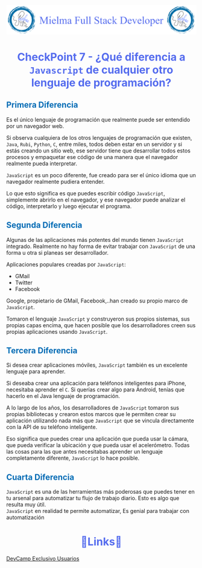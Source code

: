 ![Logo Mielma](image/Logo_Encabezado.png)

# <center><b><font color="#556CEE">CheckPoint 7 - ¿Qué diferencia a `Javascript` de cualquier otro lenguaje de programación?</font></b>

## <b><font color="#006cb5">Primera Diferencia</font></b>

Es el único lenguaje de programación que realmente puede ser entendido por un navegador web. 

Si observa cualquiera de los otros lenguajes de programación que existen, `Java`, `Rubi`, `Python`, `C`, entre miles, todos deben estar en un servidor y si estás creando un sitio web, ese servidor tiene que desarrollar todos estos procesos y empaquetar ese código de una manera que el navegador realmente pueda interpretar.

`JavaScript` es un poco diferente, fue creado para ser el único idioma que un navegador realmente pudiera entender.  

Lo que esto significa es que puedes escribir código `JavaScript`, simplemente abrirlo en el navegador, y ese navegador puede analizar el código, interpretarlo y luego ejecutar el programa.

## <b><font color="#006cb5">Segunda Diferencia</font></b>

Algunas de las aplicaciones más potentes del mundo tienen `JavaScript` integrado. Realmente no hay forma de evitar trabajar con `JavaScript` de una forma u otra si planeas ser desarrollador.

Aplicaciones populares creadas por `JavaScript`:
+ GMail
+ Twitter
+ Facebook

Google, propietario de GMail, Facebook,..han creado su propio marco de `JavaScript`.

Tomaron el lenguaje `JavaScript` y construyeron sus propios sistemas, sus propias capas encima, que hacen posible que los desarrolladores creen sus propias aplicaciones usando `JavaScript`.

## <b><font color="#006cb5">Tercera Diferencia</font></b>

Si desea crear aplicaciones móviles, `JavaScript` también es un excelente lenguaje para aprender.

Si deseaba crear una aplicación para teléfonos inteligentes para iPhone, necesitaba aprender el `C`. Si querías crear algo para Android, tenías que hacerlo en el Java lenguaje de programación.

A lo largo de los años, los desarrolladores de `JavaScript` tomaron sus propias bibliotecas y crearon estos marcos que le permiten crear su aplicación utilizando nada más que `JavaScript` que se vincula directamente con la API de su teléfono inteligente.

Eso significa que puedes crear una aplicación que pueda usar la cámara, que pueda verificar la ubicación y que pueda usar el acelerómetro. Todas las cosas para las que antes necesitabas aprender un lenguaje completamente diferente, `JavaScript` lo hace posible.

## <b><font color="#006cb5">Cuarta Diferencia</font></b>

`JavaScript` es una de las herramientas más poderosas que puedes tener en tu arsenal para automatizar tu flujo de trabajo diario. Esto es algo que resulta muy útil.  
`JavaScript` en realidad te permite automatizar, Es genial para trabajar con automatización


# <center><b><font color="#556CEE">🔗Links🔗</font></b>

[DevCamp Exclusivo Usuarios](https://basque.devcamp.com/pt-full-stack-development-`javascript`-python-react/guide/reasons-learning-`javascript`)  

<!-- [Código DevCamp]() -->

<!-- [Código Mielma]() -->